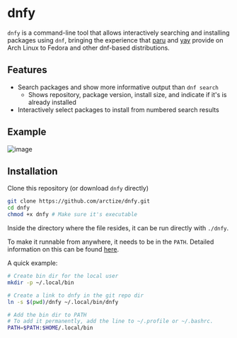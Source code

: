 # dnfy

`dnfy` is a command-line tool that allows interactively searching and installing
packages using `dnf`, bringing the experience that
[paru](https://github.com/Morganamilo/paru) and
[yay](https://github.com/Jguer/yay) provide on Arch Linux to Fedora and other dnf-based distributions.

## Features

- Search packages and show more informative output than `dnf search`
    - Shows repository, package version, install size, and indicate if it's is
      already installed
- Interactively select packages to install from numbered search results

## Example
![image](https://github.com/user-attachments/assets/73ed0b23-1087-4318-a53b-acd5590cb2a2)

## Installation

Clone this repository (or download `dnfy` directly)
``` sh
git clone https://github.com/arctize/dnfy.git
cd dnfy
chmod +x dnfy # Make sure it's executable
```

Inside the directory where the file resides, it can be run directly with
`./dnfy`.

To make it runnable from anywhere, it needs to be in the `PATH`. Detailed
information on this can be found
[here](https://www.baeldung.com/linux/path-variable>).

A quick example:

``` sh
# Create bin dir for the local user
mkdir -p ~/.local/bin

# Create a link to dnfy in the git repo dir
ln -s $(pwd)/dnfy ~/.local/bin/dnfy

# Add the bin dir to PATH
# To add it permanently, add the line to ~/.profile or ~/.bashrc.
PATH=$PATH:$HOME/.local/bin
```
